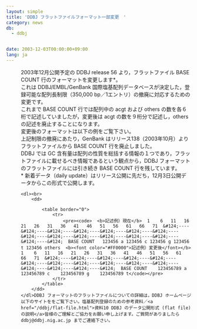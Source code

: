 ```yaml
---
layout: simple
title: 'DDBJ フラットファイルフォーマット一部変更　'
category: news
db:
  - ddbj


date: 2003-12-03T00:00:00+09:00
lang: ja
---
```


<html>
<dd>2003年12月公開予定の DDBJ release 56 より，フラットファイル BASE COUNT 行のフォーマットを変更します*。<br>これは DDBJ/EMBL/GenBank 国際塩基配列データベースが決定した，登録可能な配列長制限（350,000 bp／1エントリ）の撤廃に対応するための変更です。<br>これまで BASE COUNT 行では配列中の acgt および others の数を各６桁で記述していましたが，変更後は acgt の数を９桁分で記述し，others の記述を廃止することになります。<br>変更後のフォーマットは以下の例をご覧下さい。<br>上記制限の撤廃にあたり，GenBank はリリース138（2003年10月）よりフラットファイルから BASE COUNT 行を廃止しました。<br>DDBJ では GC 含有量は配列の性質を総括する情報の１つであり，フラットファイルに載せるべき情報であるという観点から，DDBJ フォーマットのフラットファイルには引き続き BASE COUNT 行を残しています。<br>* 新着データ（daily update）はリリース公開に先だち，12月3日公開データからこの形式で公開します。<br>

    <dl><br>
        <dd>

            <table border="0">
                <tr>
                    <pre><code>  <b>記述例）現在</b>  1    6   11   16   21   26   31   36   41   46   51   56   61   66   71  &#124;----&#124;----&#124;----&#124;----&#124;----&#124;----&#124;----&#124;----&#124;----&#124;----&#124;----&#124;----&#124;----&#124;----&#124;  BASE COUNT   123456 a 123456 c 123456 g 123456 t 123456 others  <b><font color="#FF0000">記述例）変更後</font></b>  1    6   11   16   21   26   31   36   41   46   51   56   61   66   71  &#124;----&#124;----&#124;----&#124;----&#124;----&#124;----&#124;----&#124;----&#124;----&#124;----&#124;----&#124;----&#124;----&#124;----&#124;  BASE COUNT    123456789 a    123456789 c    123456789 g    123456789 t</code></pre>
                </tr>
            </table>
        </dd>
    </dl>DDBJ フォーマットのフラットファイルについての詳細は，DDBJ ホームページ以下のサイトををご覧下さい。塩基配列登録のための参考資料／<a href="/ddbj/flat-file.html">資料10 DDBJ のデータ公開形式 (flat file) の説明</a>皆様のご理解とご協力をお願い申し上げます。ご質問がありましたら ddbj@ddbj.nig.ac.jp までご連絡下さい。
</dd>
</html>
